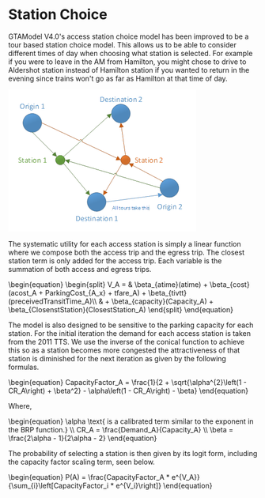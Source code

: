 # Station Choice

GTAModel V4.0's access station choice model has been improved to be a tour based station choice model.  This allows us to be able to consider different times of day
when choosing what station is selected.  For example if you were to leave in the AM from Hamilton, you might chose to drive to Aldershot station instead of
Hamilton station if you wanted to return in the evening since trains won't go as far as Hamilton at that time of day.

![alt text](images/AccessStationChoice.png "Access Station Choice")

The systematic utility for each access station is simply a linear function where we compose both the access trip and the egress trip. 
The closest station term is only added for the access trip.
Each variable is the summation of both access and egress trips.

\begin{equation}
\begin{split}
V_A = & \beta_{atime}(atime) + \beta_{cost}(acost_A + ParkingCost_{A_x} + tfare_A) + \beta_{tivtt}(preceivedTransitTime_A)\\\\
& + \beta_{capacity}(Capacity_A) + \beta_{ClosenstStation}(ClosestStation_A)
\end{split}
\end{equation}

The model is also designed to be sensitive to the parking capacity for each station. 
For the initial iteration the demand for each access station is taken from the 2011 TTS. 
We use the inverse of the conical function to achieve this so as a station becomes more congested the attractiveness of that station
is diminished for the next iteration as given by the following formulas.

\begin{equation}
CapacityFactor_A = \frac{1}{2 + \sqrt{\alpha^{2}\left(1 - CR_A\right) + \beta^2} - \alpha\left(1 - CR_A\right) - \beta}
\end{equation}

Where,

\begin{equation}
\alpha \text{ is a calibrated term similar to the exponent in the BRP function.} \\\\
CR_A = \frac{Demand_A}{Capacity_A} \\\\
\beta = \frac{2\alpha - 1}{2\alpha - 2}
\end{equation}

The probability of selecting a station is then given by its logit form, including the capacity factor scaling term, seen below.

\begin{equation}
P(A) = \frac{CapacityFactor_A * e^{V_A}}{\sum_{i}\left[CapacityFactor_i * e^{V_i}\right]}
\end{equation}